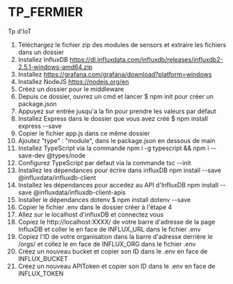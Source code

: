 # TP_FERMIER
Tp d'IoT


1. Téléchargez le fichier zip des modules de sensors et extraire les fichiers dans un dossier
2. Installez InfluxDB https://dl.influxdata.com/influxdb/releases/influxdb2-2.5.1-windows-amd64.zip
3. Installez https://grafana.com/grafana/download?platform=windows
4. Installez NodeJS https://nodejs.org/en
5. Créez un dossier pour le middleware
6. Depuis ce dossier, ouvrez un cmd et lancer $ npm init pour créer un package.json
7. Appuyez sur entrée jusqu'a la fin pour prendre les valeurs par défaut
8. Installez Express dans le dossier que vous avez créé $ npm install express --save
9. Copier le fichier app.js dans ce même dossier
10. Ajoutez "type" : "module", dans le package.json en dessous de main
11. Installez TypeScript via la commande npm i -g typescript && npm i --save-dev @types/node
12. Configurez TypeScript par defaut via la commande tsc --init
13. Installez les dépendances pour écrire dans influxDB npm install --save @influxdata/influxdb-client
14. Installez les dépendances pour accedez au API d'InfluxDB npm install --save @influxdata/influxdb-client-apis
15. Installer le dépendances dotenv $ npm install dotenv --save
16. Copier le fichier .env dans le dossier créer à l'étape 4
17. Allez sur le localhost d'influxDB et connectez vous
17. Copiez le http://localhost:XXXX/ de votre barre d'adresse de la page InfluxDB et coller le en face de INFLUX_URL dans le fichier .env
18. Copiez l'ID de votre organisation dans la barre d'adresse derrière le /orgs/ et collez le en face de INFLUX_ORG dans le fichier .env
19. Créez un nouveau bucket et copier son ID dans le .env en face de INFLUX_BUCKET
20. Créez un nouveau APIToken et copier son ID dans le .env en face de INFLUX_TOKEN
